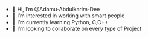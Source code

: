 - 👋 Hi, I’m @Adamu-Abdulkarim-Dee
- 👀 I’m interested in working with smart people
- 🌱 I’m currently learning Python, C,C++
- 💞️ I’m looking to collaborate on every type of Project

<!---
Adamu-Abdulkarim-Dee/Adamu-Abdulkarim-Dee is a ✨ special ✨ repository because its `README.md` (this file) appears on your GitHub profile.
You can click the Preview link to take a look at your changes.
--->
